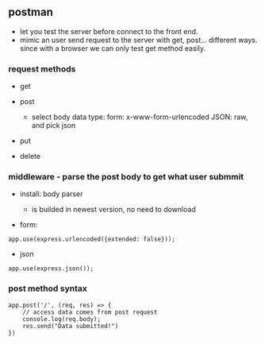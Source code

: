## postman

- let you test the server before connect to the front end.
- mimic an user send request to the server with get, post... different ways.
since with a browser we can only test get method easily.

### request methods
- get

- post
  - select body data type:
  form: x-www-form-urlencoded
  JSON: raw, and pick json
- put

- delete

### middleware - parse the post body to get what user submmit

- install: body parser 
  - is builded in newest version, no need to download
  
- form:

```
app.use(express.urlencoded({extended: false}));
```

- json
```
app.use(express.json());
```


### post method syntax
```
app.post('/', (req, res) => {
    // access data comes from post request
    console.log(req.body);
    res.send("Data submitted!")
})
```
